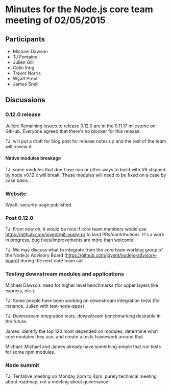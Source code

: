 # Minutes for the Node.js core team meeting of 02/05/2015

## Participants

* Michael Dawson
* TJ Fontaine
* Julien Gilli
* Colin Ihrig
* Trevor Norris
* Wyatt Preul
* James Snell

## Discussions

### 0.12.0 release

Julien: Remaining issues to release 0.12.0 are in the 0.11.17 milestone on GitHub.
Everyone agreed that there's no blocker for this release.

TJ: will put a draft for blog post for release notes up and the rest of the team will review it.

#### Native modules breakage

TJ: some modules that don't use nan or other ways to build with V8 shipped by
node v0.12.x will break. These modules will need to be fixed on a case by case
basis.

### Website

Wyatt: security page published.

### Post 0.12.0

TJ: From now on, it would be nice if core team members would use
https://github.com/joyent/git-apply-pr to land PRs/contributions. It's a work
in progress, bug fixes/improvements are more than welcome!

TJ: We may discuss what to integrate from the core team working group of the
Node.js Advisory Board (https://github.com/joyent/nodejs-advisory-board)
during the next core team call.

### Testing downstream modules and applications

Michael Dawson: need for higher level benchmarks (for upper layers like
express, etc.).

TJ: Some people have been working on downstream integration tests (for
instance, Julien with test-node-apps)

TJ: Downstream integration tests, downstream benchmarking desirable in the
future.

James: identify the top 120 most depended on modules, determine what core
modules they use, and create a tests framework around that.

Michael: Michael and James already have something simple that run tests for
some npm modules.

### Node summit

TJ: Tentative meeting on Monday 2pm to 4pm: purely technical meeting about
roadmap, not a meeting about governance.
